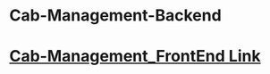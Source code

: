 # Cab-Management-Backend
# [Cab-Management_FrontEnd Link](https://github.com/tohid03/Cab-Management-Front-End)
